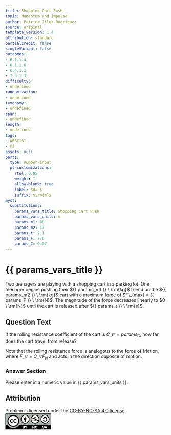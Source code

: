 ```yaml
---
title: Shopping Cart Push
topic: Momentum and Impulse
author: Patrick Jilek-Rodriguez
source: original
template_version: 1.4
attribution: standard
partialCredit: false
singleVariant: false
outcomes:
- 6.1.1.4
- 6.1.1.6
- 6.4.1.1
- 7.3.1.3
difficulty:
- undefined
randomization:
- undefined
taxonomy:
- undefined
span:
- undefined
length:
- undefined
tags:
- APSC181
- PJ
assets: null
part1:
  type: number-input
  pl-customizations:
    rtol: 0.05
    weight: 1
    allow-blank: true
    label: $d= $
    suffix: $\rm{m}$
myst:
  substitutions:
    params_vars_title: Shopping Cart Push
    params_vars_units: m
    params_m1: 80
    params_m2: 17
    params_t: 2.1
    params_F: 776
    params_C: 0.07
---
```

# {{ params_vars_title }}
Two teenagers are playing with a shopping cart in a parking lot.
One teenager begins pushing their ${{ params_m1 }} \  \rm{kg}$ friend on the ${{ params_m2 }} \ \rm{kg}$ cart with a maximum force of $F\_{max} = {{ params_F }} \ \rm{N}$.
The magnitude of the force decreases linearly to $0 \ \rm{N}$ until the cart is released after ${{ params_t }} \ \rm{s}$.

## Question Text

If the rolling resistance coefficient of the cart is $C\_{rr} = {{ params_C }}$, how far does the cart travel from release?

Note that the rolling resistance force is analogous to the force of friction, where $F\_{rr}$ = $C\_{rr}$$F_N$ and acts in the direction opposite of motion.

### Answer Section

Please enter in a numeric value in {{ params_vars_units }}.

## Attribution

Problem is licensed under the [CC-BY-NC-SA 4.0 license](https://creativecommons.org/licenses/by-nc-sa/4.0/).<br> ![The Creative Commons 4.0 license requiring attribution-BY, non-commercial-NC, and share-alike-SA license.](https://raw.githubusercontent.com/firasm/bits/master/by-nc-sa.png)
